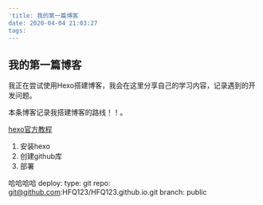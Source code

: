 ```yaml
---
'title: 我的第一篇博客
date: 2020-04-04 21:03:27
tags:
---
```

## 我的第一篇博客
我正在尝试使用Hexo搭建博客，我会在这里分享自己的学习内容，记录遇到的开发问题。

本条博客记录我搭建博客的路线！！。



[hexo官方教程](https://hexo.io/zh-cn/docs )

<ol>
    <li>安装hexo</li>
    <li>创建github库</li>
	<li>部署</li>
</ol>

哈哈哈哈
deploy:
  type: git
  repo: git@github.com:HFQ123/HFQ123.github.io.git
  branch: public

